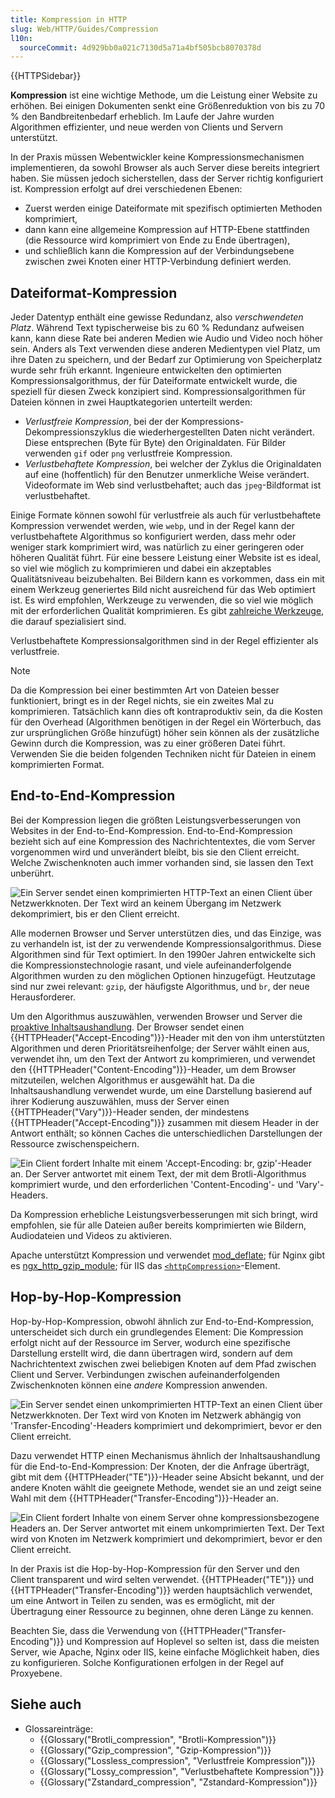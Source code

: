 ```yaml
---
title: Kompression in HTTP
slug: Web/HTTP/Guides/Compression
l10n:
  sourceCommit: 4d929bb0a021c7130d5a71a4bf505bcb8070378d
---
```


{{HTTPSidebar}}

**Kompression** ist eine wichtige Methode, um die Leistung einer Website zu erhöhen. Bei einigen Dokumenten senkt eine Größenreduktion von bis zu 70 % den Bandbreitenbedarf erheblich. Im Laufe der Jahre wurden Algorithmen effizienter, und neue werden von Clients und Servern unterstützt.

In der Praxis müssen Webentwickler keine Kompressionsmechanismen implementieren, da sowohl Browser als auch Server diese bereits integriert haben. Sie müssen jedoch sicherstellen, dass der Server richtig konfiguriert ist. Kompression erfolgt auf drei verschiedenen Ebenen:

- Zuerst werden einige Dateiformate mit spezifisch optimierten Methoden komprimiert,
- dann kann eine allgemeine Kompression auf HTTP-Ebene stattfinden (die Ressource wird komprimiert von Ende zu Ende übertragen),
- und schließlich kann die Kompression auf der Verbindungsebene zwischen zwei Knoten einer HTTP-Verbindung definiert werden.

## Dateiformat-Kompression

Jeder Datentyp enthält eine gewisse Redundanz, also _verschwendeten Platz_. Während Text typischerweise bis zu 60 % Redundanz aufweisen kann, kann diese Rate bei anderen Medien wie Audio und Video noch höher sein. Anders als Text verwenden diese anderen Medientypen viel Platz, um ihre Daten zu speichern, und der Bedarf zur Optimierung von Speicherplatz wurde sehr früh erkannt. Ingenieure entwickelten den optimierten Kompressionsalgorithmus, der für Dateiformate entwickelt wurde, die speziell für diesen Zweck konzipiert sind. Kompressionsalgorithmen für Dateien können in zwei Hauptkategorien unterteilt werden:

- _Verlustfreie Kompression_, bei der der Kompressions-Dekompressionszyklus die wiederhergestellten Daten nicht verändert. Diese entsprechen (Byte für Byte) den Originaldaten.
  Für Bilder verwenden `gif` oder `png` verlustfreie Kompression.
- _Verlustbehaftete Kompression_, bei welcher der Zyklus die Originaldaten auf eine (hoffentlich) für den Benutzer unmerkliche Weise verändert.
  Videoformate im Web sind verlustbehaftet; auch das `jpeg`-Bildformat ist verlustbehaftet.

Einige Formate können sowohl für verlustfreie als auch für verlustbehaftete Kompression verwendet werden, wie `webp`, und in der Regel kann der verlustbehaftete Algorithmus so konfiguriert werden, dass mehr oder weniger stark komprimiert wird, was natürlich zu einer geringeren oder höheren Qualität führt. Für eine bessere Leistung einer Website ist es ideal, so viel wie möglich zu komprimieren und dabei ein akzeptables Qualitätsniveau beizubehalten. Bei Bildern kann es vorkommen, dass ein mit einem Werkzeug generiertes Bild nicht ausreichend für das Web optimiert ist. Es wird empfohlen, Werkzeuge zu verwenden, die so viel wie möglich mit der erforderlichen Qualität komprimieren. Es gibt [zahlreiche Werkzeuge](https://www.creativebloq.com/design/image-compression-tools-1132865), die darauf spezialisiert sind.

Verlustbehaftete Kompressionsalgorithmen sind in der Regel effizienter als verlustfreie.

> [!NOTE]
> Da die Kompression bei einer bestimmten Art von Dateien besser funktioniert, bringt es in der Regel nichts, sie ein zweites Mal zu komprimieren. Tatsächlich kann dies oft kontraproduktiv sein, da die Kosten für den Overhead (Algorithmen benötigen in der Regel ein Wörterbuch, das zur ursprünglichen Größe hinzufügt) höher sein können als der zusätzliche Gewinn durch die Kompression, was zu einer größeren Datei führt. Verwenden Sie die beiden folgenden Techniken nicht für Dateien in einem komprimierten Format.

## End-to-End-Kompression

Bei der Kompression liegen die größten Leistungsverbesserungen von Websites in der End-to-End-Kompression. End-to-End-Kompression bezieht sich auf eine Kompression des Nachrichtentextes, die vom Server vorgenommen wird und unverändert bleibt, bis sie den Client erreicht. Welche Zwischenknoten auch immer vorhanden sind, sie lassen den Text unberührt.

<!--
%%{init: { "sequence": { "wrap": true, "width": 175, "noteAlign": "center", "messageAlign": "left" }} }%%

sequenceDiagram
    participant Client
    participant Proxy1 as Proxy
    participant Proxy2 as Proxy
    participant Server

    Note over Client: Resource requested.
    Client->>Server:
    Note over Server: Resource is compressed and returned.
    Server->>Client:
    Note over Proxy1,Proxy2: Intermediate nodes do not uncompress the body.
    Note over Client: Client decompresses the body.
-->

![Ein Server sendet einen komprimierten HTTP-Text an einen Client über Netzwerkknoten. Der Text wird an keinem Übergang im Netzwerk dekomprimiert, bis er den Client erreicht.](httpenco1.svg)

Alle modernen Browser und Server unterstützen dies, und das Einzige, was zu verhandeln ist, ist der zu verwendende Kompressionsalgorithmus. Diese Algorithmen sind für Text optimiert. In den 1990er Jahren entwickelte sich die Kompressionstechnologie rasant, und viele aufeinanderfolgende Algorithmen wurden zu den möglichen Optionen hinzugefügt. Heutzutage sind nur zwei relevant: `gzip`, der häufigste Algorithmus, und `br`, der neue Herausforderer.

Um den Algorithmus auszuwählen, verwenden Browser und Server die [proaktive Inhaltsaushandlung](/de/docs/Web/HTTP/Guides/Content_negotiation). Der Browser sendet einen {{HTTPHeader("Accept-Encoding")}}-Header mit den von ihm unterstützten Algorithmen und deren Prioritätsreihenfolge; der Server wählt einen aus, verwendet ihn, um den Text der Antwort zu komprimieren, und verwendet den {{HTTPHeader("Content-Encoding")}}-Header, um dem Browser mitzuteilen, welchen Algorithmus er ausgewählt hat. Da die Inhaltsaushandlung verwendet wurde, um eine Darstellung basierend auf ihrer Kodierung auszuwählen, muss der Server einen {{HTTPHeader("Vary")}}-Header senden, der mindestens {{HTTPHeader("Accept-Encoding")}} zusammen mit diesem Header in der Antwort enthält; so können Caches die unterschiedlichen Darstellungen der Ressource zwischenspeichern.

<!--
%%{init: { "sequence": { "wrap": true, "width":380, "noteAlign": "center", "messageAlign": "left" }} }%%

sequenceDiagram
    participant Client
    participant Server

    Note over Client: The client signifies its ability to understand two compression algorithms.
    Client->>Server: GET /doc HTTP/1.1<br/>Accept-Encoding: br, gzip
    Note over Server: The resource is sent compressed. The Vary header indicates that content negotiation has been used to select the algorithm.
    Server->>Client: HTTP/1.1 200 OK<br/>Content-Encoding: br<br/>Vary: Accept-Encoding
-->

![Ein Client fordert Inhalte mit einem 'Accept-Encoding: br, gzip'-Header an. Der Server antwortet mit einem Text, der mit dem Brotli-Algorithmus komprimiert wurde, und den erforderlichen 'Content-Encoding'- und 'Vary'-Headers.](httpcompression1.svg)

Da Kompression erhebliche Leistungsverbesserungen mit sich bringt, wird empfohlen, sie für alle Dateien außer bereits komprimierten wie Bildern, Audiodateien und Videos zu aktivieren.

Apache unterstützt Kompression und verwendet [mod_deflate](https://httpd.apache.org/docs/current/mod/mod_deflate.html); für Nginx gibt es [ngx_http_gzip_module](https://nginx.org/en/docs/http/ngx_http_gzip_module.html); für IIS das [`<httpCompression>`](https://learn.microsoft.com/en-us/iis/configuration/system.webServer/httpCompression/)-Element.

## Hop-by-Hop-Kompression

Hop-by-Hop-Kompression, obwohl ähnlich zur End-to-End-Kompression, unterscheidet sich durch ein grundlegendes Element: Die Kompression erfolgt nicht auf der Ressource im Server, wodurch eine spezifische Darstellung erstellt wird, die dann übertragen wird, sondern auf dem Nachrichtentext zwischen zwei beliebigen Knoten auf dem Pfad zwischen Client und Server. Verbindungen zwischen aufeinanderfolgenden Zwischenknoten können eine _andere_ Kompression anwenden.

<!--
%%{init: { "sequence": { "wrap": true, "width": 130, "noteAlign": "center", "messageAlign": "left" }} }%%

sequenceDiagram
    participant Client
    participant N1 as Node
    participant N2 as Node
    participant N3 as Node
    participant Server

    Client->>N1: Uncompressed
    Note left of Client: Client sends an uncompressed body.
    Note over N1,N3: Intermediate nodes send the body with or without compression on a hop-by-hop basis.
    N1->>N2: Uncompressed
    N2->>N3: Compressed
    N3->>Server: Uncompressed
    Note right of Server: The server receives an uncompressed body.
-->

![Ein Server sendet einen unkomprimierten HTTP-Text an einen Client über Netzwerkknoten. Der Text wird von Knoten im Netzwerk abhängig von 'Transfer-Encoding'-Headers komprimiert und dekomprimiert, bevor er den Client erreicht.](httpte1.svg)

Dazu verwendet HTTP einen Mechanismus ähnlich der Inhaltsaushandlung für die End-to-End-Kompression: Der Knoten, der die Anfrage überträgt, gibt mit dem {{HTTPHeader("TE")}}-Header seine Absicht bekannt, und der andere Knoten wählt die geeignete Methode, wendet sie an und zeigt seine Wahl mit dem {{HTTPHeader("Transfer-Encoding")}}-Header an.

<!--
%%{init: { "sequence": { "wrap": true, "width": 175, "noteAlign": "center" }} }%%

sequenceDiagram
    participant Client
    participant Node1 as Node
    participant Node2 as Node
    participant Server

    Note over Client: Request message
    Client->>Node1: GET /doc HTTP/1.1

    Note over Node1: Shows support for compression while forwarding message.
    Node1->>Node2: GET /doc HTTP/1.1<br/>TE: gzip, br

    Note over Node2: Forwards message
    Node2->>Server: GET /doc HTTP/1.1

    Note over Server: Returns resource in an uncompressed body.
    Server->>Node2: HTTP/1.1 200 OK

    Note over Node2: Compresses body and forwards message.
    Node2->>Node1: HTTP/1.1 200 OK<br/>Transfer-Encoding: br

    Note over Node1: Decompresses resource and returns message to Client.
    Node1->>Client: HTTP/1.1 200 OK
-->

![Ein Client fordert Inhalte von einem Server ohne kompressionsbezogene Headers an. Der Server antwortet mit einem unkomprimierten Text. Der Text wird von Knoten im Netzwerk komprimiert und dekomprimiert, bevor er den Client erreicht.](httpcomp2.svg)

In der Praxis ist die Hop-by-Hop-Kompression für den Server und den Client transparent und wird selten verwendet. {{HTTPHeader("TE")}} und {{HTTPHeader("Transfer-Encoding")}} werden hauptsächlich verwendet, um eine Antwort in Teilen zu senden, was es ermöglicht, mit der Übertragung einer Ressource zu beginnen, ohne deren Länge zu kennen.

Beachten Sie, dass die Verwendung von {{HTTPHeader("Transfer-Encoding")}} und Kompression auf Hoplevel so selten ist, dass die meisten Server, wie Apache, Nginx oder IIS, keine einfache Möglichkeit haben, dies zu konfigurieren. Solche Konfigurationen erfolgen in der Regel auf Proxyebene.

## Siehe auch

- Glossareinträge:
  - {{Glossary("Brotli_compression", "Brotli-Kompression")}}
  - {{Glossary("Gzip_compression", "Gzip-Kompression")}}
  - {{Glossary("Lossless_compression", "Verlustfreie Kompression")}}
  - {{Glossary("Lossy_compression", "Verlustbehaftete Kompression")}}
  - {{Glossary("Zstandard_compression", "Zstandard-Kompression")}}
